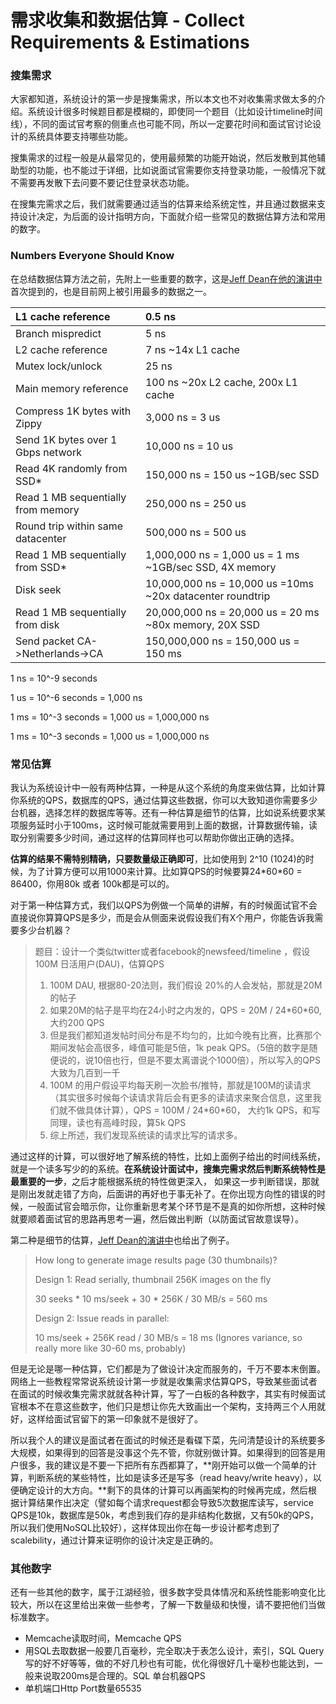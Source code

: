 # 需求收集和数据估算 - Collect Requirements & Estimations

### 搜集需求

大家都知道，系统设计的第一步是搜集需求，所以本文也不对收集需求做太多的介绍。系统设计很多时候题目都是模糊的，即使同一个题目（比如设计timeline时间线），不同的面试官考察的侧重点也可能不同，所以一定要花时间和面试官讨论设计的系统具体要支持哪些功能。

搜集需求的过程一般是从最常见的，使用最频繁的功能开始说，然后发散到其他辅助型的功能，也不能过于详细，比如说面试官需要你支持登录功能，一般情况下就不需要再发散下去问要不要记住登录状态功能。

在搜集完需求之后，我们就需要通过适当的估算来给系统定性，并且通过数据来支持设计决定，为后面的设计指明方向，下面就介绍一些常见的数据估算方法和常用的数字。

### **Numbers Everyone Should Know**

在总结数据估算方法之前，先附上一些重要的数字，这是[Jeff Dean在他的演讲中](http://www.cs.cornell.edu/projects/ladis2009/talks/dean-keynote-ladis2009.pdf)首次提到的，也是目前网上被引用最多的数据之一。

| L1 cache reference | 0.5 ns |
| :--- | :--- |
| Branch mispredict | 5 ns |
| L2 cache reference | 7 ns  ~14x L1 cache |
| Mutex lock/unlock | 25 ns |
| Main memory reference | 100 ns ~20x L2 cache, 200x L1 cache |
| Compress 1K bytes with Zippy | 3,000 ns   =   3 us |
| Send 1K bytes over 1 Gbps network | 10,000  ns = 10 us |
| Read 4K randomly from SSD\* | 150,000 ns = 150 us     ~1GB/sec SSD |
| Read 1 MB sequentially from memory | 250,000 ns = 250 us |
| Round trip within same datacenter | 500,000 ns  = 500 us |
| Read 1 MB sequentially from SSD\* | 1,000,000 ns = 1,000 us = 1 ms  ~1GB/sec SSD, 4X memory |
| Disk seek | 10,000,000 ns = 10,000 us =10ms ~20x datacenter roundtrip |
| Read 1 MB sequentially from disk | 20,000,000 ns = 20,000 us = 20 ms ~80x memory, 20X SSD |
| Send packet CA-&gt;Netherlands-&gt;CA | 150,000,000 ns = 150,000 us = 150 ms |

1 ns = 10^-9 seconds

1 us = 10^-6 seconds = 1,000 ns

1 ms = 10^-3 seconds = 1,000 us = 1,000,000 ns

1 ms = 10^-3 seconds = 1,000 us = 1,000,000 ns

### 常见估算

我认为系统设计中一般有两种估算，一种是从这个系统的角度来做估算，比如计算你系统的QPS，数据库的QPS，通过估算这些数据，你可以大致知道你需要多少台机器，选择怎样的数据库等等。还有一种估算是细节的估算，比如说系统要求某项服务延时小于100ms，这时候可能就需要用到上面的数据，计算数据传输，读取分别需要多少时间，通过这样的估算同样也可以帮助你做出正确的选择。

**估算的结果不需特别精确，只要数量级正确即可**，比如使用到 2^10 \(1024\)的时候，为了计算方便可以用1000来计算。比如算QPS的时候要算24\*60\*60 = 86400，你用80k 或者 100k都是可以的。

对于第一种估算方式，我们以QPS为例做一个简单的讲解，有的时候面试官不会直接说你算算QPS是多少，而是会从侧面来说假设我们有X个用户，你能告诉我需要多少台机器？

> 题目：设计一个类似twitter或者facebook的newsfeed/timeline ，假设100M 日活用户\(DAU\)，估算QPS
>
> 1. 100M DAU, 根据80-20法则，我们假设 20%的人会发帖，那就是20M 的帖子
> 2. 如果20M的帖子是平均在24小时之内发的，QPS = 20M / 24\*60\*60, 大约200 QPS
> 3. 但是我们都知道发帖时间分布是不均匀的，比如今晚有比赛，比赛那个期间发帖会高很多，峰值可能是5倍，1k peak QPS。（5倍的数字是随便说的，说10倍也行，但是不要太离谱说个1000倍），所以写入的QPS大致为几百到一千
> 4. 100M 的用户假设平均每天刷一次脸书/推特，那就是100M的读请求（其实很多时候每个读请求背后会有更多的读请求来聚合信息，这里我们就不做具体计算），QPS = 100M / 24\*60\*60， 大约1k QPS，和写同理，读也有高峰时段，算5k QPS
> 5. 综上所述，我们发现系统读的请求比写的请求多。

通过这样的计算，可以很好地了解系统的特性，比如上面例子给出的时间线系统，就是一个读多写少的的系统。**在系统设计面试中，搜集完需求然后判断系统特性是最重要的一步**，之后才能根据系统的特性做更深入， 如果这一步判断错误，那就是刚出发就走错了方向，后面讲的再好也于事无补了。在你出现方向性的错误的时候，一般面试官会暗示你，让你重新思考某个环节是不是真的如你所想，这种时候就要顺着面试官的思路再思考一遍，然后做出判断（以防面试官故意误导）。

第二种是细节的估算，[Jeff Dean的演讲中](http://www.cs.cornell.edu/projects/ladis2009/talks/dean-keynote-ladis2009.pdf)也给出了例子。

> How long to generate image results page \(30 thumbnails\)?
>
> Design 1: Read serially, thumbnail 256K images on the fly
>
> 30 seeks \* 10 ms/seek + 30 \* 256K / 30 MB/s = 560 ms
>
> Design 2: Issue reads in parallel:
>
> 10 ms/seek + 256K read / 30 MB/s = 18 ms \(Ignores variance, so really more like 30-60 ms, probably\)

但是无论是哪一种估算，它们都是为了做设计决定而服务的，千万不要本末倒置。网络上一些教程常常说系统设计第一步就是收集需求估算QPS，导致某些面试者在面试的时候收集完需求就就各种计算，写了一白板的各种数字，其实有时候面试官根本不在意这些数字，他们只是想让你先大致画出一个架构，支持两三个人用就好，这样给面试官留下的第一印象就不是很好了。

所以我个人的建议是面试者在面试的时候还是看碟下菜，先问清楚设计的系统要多大规模，如果得到的回答是没事这个先不管，你就别做计算。如果得到的回答是用户很多，我的建议是不要一下把所有东西都算了，**刚开始可以做一个简单的计算，判断系统的某些特性，比如是读多还是写多（read heavy/write heavy），以便确定设计的大方向。**剩下的具体的计算可以再画架构的时候再完成，然后根据计算结果作出决定（譬如每个请求request都会导致5次数据库读写，service QPS是10k，数据库是50k，考虑到我们存的是非结构化数据，又有50k的QPS，所以我们使用NoSQL比较好），这样体现出你在每一步设计都考虑到了scalebility，通过计算来证明你的设计决定是正确的。

### 其他数字

还有一些其他的数字，属于江湖经验，很多数字受具体情况和系统性能影响变化比较大，所以在这里给出来做一些参考，了解一下数量级和快慢，请不要把他们当做标准数字。

* Memcache读取时间，Memcache QPS
* 用SQL去取数据一般要几百毫秒，完全取决于表怎么设计，索引，SQL Query写的好不好等等，做的不好几秒也有可能，优化得很好几十毫秒也能达到，一般来说取200ms是合理的。SQL 单台机器QPS
* 单机端口Http Port数量65535



